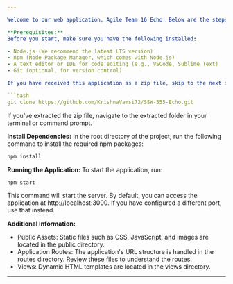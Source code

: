 ```yaml
---

Welcome to our web application, Agile Team 16 Echo! Below are the steps to get the application running on your local machine:

**Prerequisites:**
Before you start, make sure you have the following installed:

- Node.js (We recommend the latest LTS version)
- npm (Node Package Manager, which comes with Node.js)
- A text editor or IDE for code editing (e.g., VSCode, Sublime Text)
- Git (optional, for version control)

If you have received this application as a zip file, skip to the next step. Otherwise, clone the repository to your local machine using Git:

```bash
git clone https://github.com/KrishnaVamsi72/SSW-555-Echo.git
```

If you've extracted the zip file, navigate to the extracted folder in your terminal or command prompt.

**Install Dependencies:**
In the root directory of the project, run the following command to install the required npm packages:

```bash
npm install
```

**Running the Application:**
To start the application, run:

```bash
npm start
```

This command will start the server. By default, you can access the application at http://localhost:3000. If you have configured a different port, use that instead.

**Additional Information:**
- Public Assets: Static files such as CSS, JavaScript, and images are located in the public directory.
- Application Routes: The application's URL structure is handled in the routes directory. Review these files to understand the routes.
- Views: Dynamic HTML templates are located in the views directory.

---
```

